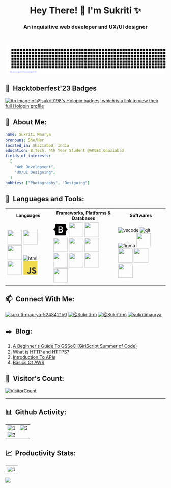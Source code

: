 <!--**Sukriti-m/Sukriti-m** is a ✨_special_ ✨ reposi
tory because its `README.md` (this file) appears on your GitHub profile.
Here are some ideas to get you started:
- 🔭 I’m currently working on ...
- 🌱 I’m currently learning ...
- 👯 I’m looking to collaborate on ..m
- 🤔 I’m looking for help with ...
- 💬 Ask me about .....
- 📫 How to reach me: ...
- 😄 Pronouns: ......
- ⚡ Fun fact: .....
-->
<h1 align="center">Hey There! 👋 I'm Sukriti ✨</h1>
<h3 align="center">An inquisitive web developer and UX/UI designer</h3>
<br>
<p align="center">
    <img src="https://github.com/Sukriti-m/Sukriti-m/blob/main/gitartwork.svg" />
</p>   
<h2> 🎀 &nbsp;Hacktoberfest'23 Badges</h2>

[![An image of @sukriti198's Holopin badges, which is a link to view their full Holopin profile](https://holopin.me/sukriti198)](https://holopin.io/@sukriti198)  

<h2> 🌈 &nbsp;About Me:</h2>

```yaml
name: Sukriti Maurya
pronouns: She/Her
located_in: Ghaziabad, India
education: B.Tech. 4th Year Student @AKGEC,Ghaziabad
fields_of_interests:
  [
    "Web Development",
    "UX/UI Designing",
  ]
hobbies: ["Photography", "Designing"]
```

<h2> 🚀 &nbsp;Languages and Tools:</h2>
<p align="left">
<table>
<tr><th>Languages</th> <th>Frameworks, Platforms & Databases </th><th>Softwares</th>
  <tr>
    <td>
            <img src="https://cdn.jsdelivr.net/gh/devicons/devicon/icons/c/c-original.svg" width="45" height="45"/>
           <img src="https://cdn.jsdelivr.net/gh/devicons/devicon/icons/cplusplus/cplusplus-original.svg" width="45" height="45"/>
           <img src="https://cdn.jsdelivr.net/gh/devicons/devicon/icons/python/python-original.svg" width="45" height="45" />
<img src="https://cdn.jsdelivr.net/gh/devicons/devicon/icons/html5/html5-original.svg" alt="html" width="45" height="45"/>
<img src="https://cdn.jsdelivr.net/gh/devicons/devicon/icons/css3/css3-original.svg" width="45" height="45" />
          <img src="https://raw.githubusercontent.com/devicons/devicon/master/icons/javascript/javascript-original.svg" alt="javascript" width="45" height="45" />
</td><td>

<img src="https://raw.githubusercontent.com/devicons/devicon/master/icons/bootstrap/bootstrap-plain.svg" alt="bootstrap" width="45" height="45" />
            <img src="https://cdn.jsdelivr.net/gh/devicons/devicon/icons/react/react-original.svg" width="45" height="45" />
            <img src="https://cdn.jsdelivr.net/gh/devicons/devicon/icons/jquery/jquery-original.svg" width="45" height="45"/>
            <img src="https://cdn.jsdelivr.net/gh/devicons/devicon/icons/sass/sass-original.svg" width="45" height="45"/>
            <img src="https://cdn.jsdelivr.net/gh/devicons/devicon/icons/express/express-original-wordmark.svg" width="45" height="45" />
            <img src="https://cdn.jsdelivr.net/gh/devicons/devicon/icons/nodejs/nodejs-original-wordmark.svg" width="45" height="45"/>
            <img src="https://cdn.jsdelivr.net/gh/devicons/devicon/icons/npm/npm-original-wordmark.svg" width="45" height="45"/>
            <img src="https://cdn.jsdelivr.net/gh/devicons/devicon/icons/mysql/mysql-original-wordmark.svg" width="45" height="45"/>
            <img src="https://cdn.jsdelivr.net/gh/devicons/devicon/icons/mongodb/mongodb-original.svg" width="45" height="45"/>
            <img src="https://cdn.jsdelivr.net/gh/devicons/devicon/icons/heroku/heroku-original.svg" width="45" height="45"/>
          </td>  
          
<td>
<img src="https://cdn.jsdelivr.net/gh/devicons/devicon/icons/vscode/vscode-original.svg" alt="vscode" width="45" height="45"/>
            <img src="https://cdn.jsdelivr.net/gh/devicons/devicon/icons/atom/atom-original.svg" width="45" height="45 />
<img src="https://cdn.jsdelivr.net/gh/devicons/devicon/icons/git/git-original.svg" alt="git" width="45" height="45"/> 
<img src="https://cdn.jsdelivr.net/gh/devicons/devicon/icons/figma/figma-original.svg" alt="figma" width="45" height="45"/>  
<img src="https://cdn.jsdelivr.net/gh/devicons/devicon/icons/photoshop/photoshop-line.svg" width="45" height="45"/>
            <img src="https://cdn.jsdelivr.net/gh/devicons/devicon/icons/illustrator/illustrator-line.svg" width="45" height="45"/>
            <img src="https://cdn.jsdelivr.net/gh/devicons/devicon/icons/xd/xd-line.svg" width="45" height="45"/>
            <img src="https://www.vectorlogo.zone/logos/getpostman/getpostman-icon.svg" width="45" height="45"/>
</td>
   </tr> 
 
</table>

</p>
<h2> 📫 &nbsp;Connect With Me:</h2>                                                                                                             
<p><a href="https://www.linkedin.com/in/sukriti-maurya-5248421b0/" target="blank"><img align="center" src="https://raw.githubusercontent.com/rahuldkjain/github-profile-readme-generator/master/src/images/icons/Social/linked-in-alt.svg" alt="sukriti-maurya-5248421b0" height="30" width="40" /></a>
<a href="mailto:sukritimaurya.fzd@gmail.com" target="blank"><img align="center" src="https://user-images.githubusercontent.com/93239528/180371969-0bdb9728-5766-4b84-a64f-5a6002f9ad64.svg" alt="@Sukriti-m" height="30" width="40" /></a>
<a href="https://hashnode.com/@Sukriti-m" target="blank"><img align="center" src="https://user-images.githubusercontent.com/93239528/180371295-9b10e9be-91c0-4c8c-b786-26e402806ede.svg" alt="@Sukriti-m" height="30" width="40" /></a>
<a href="https://www.behance.net/sukritimaurya" target="blank"><img align="center" src="https://user-images.githubusercontent.com/93239528/182020298-b3b10033-c26c-4750-85b2-cd9286499c68.svg" alt="sukritimaurya" height="30" width="40" /></a>


</p>
<h2> ✒️ &nbsp;Blog:</h2>  
<ol>
<li> <a href="https://sukritim.hashnode.dev/a-beginners-guide-to-gssoc" target="_blank">A Beginner's Guide To GSSoC (GirlScript Summer of Code)</a> <br>
  <li> <a href="https://sukritim.hashnode.dev/what-is-http-and-https" target="_blank"> What is HTTP and HTTPS? </a> <br>
<li>   <a href="https://sukritim.hashnode.dev/introduction-to-apis" target="_blank">Introduction To APIs</a> <br>
  <li>   <a href="https://sukritim.hashnode.dev/basics-of-aws" target="_blank">Basics Of AWS</a>
                                                                              </ol>
<h2> 📍 &nbsp;Visitor's Count:</h2>
<a align="center" href="https://profile-counter.glitch.me/{Sukriti-m}/count.svg">
  
  ![VisitorCount](https://profile-counter.glitch.me/{Sukriti-m}/count.svg)  
</a>

<hr>

<h2> 📊 &nbsp;Github Activity:</h2>
<table>
  <tr>
    <td><img src="https://github-readme-stats.vercel.app/api?username=Sukriti-m&theme=radical&show_icons=true"  display=block width=100% height=auto  alt="1" ></td>
    <td><img src="https://github-readme-stats.vercel.app/api/top-langs/?username=Sukriti-m&theme=radical&layout=compact&hide=Jupyter%20Notebook"  display=block width=100% height=auto  alt="2" ></td>
   </tr> 
   <tr>
      <td><img src="https://github-readme-streak-stats.herokuapp.com/?user=Sukriti-m&theme=tokyonight"  display=block width=100% height=auto alt="3" ></td>
   <td>
  </td>
  </tr>
</table>

<h2> 📈 &nbsp;Productivity Stats:</h2>
<table>
  <tr>
    <td><img src="https://github-profile-summary-cards.vercel.app/api/cards/profile-details?username=Sukriti-m&theme=monokai"  display=block width=100% height=auto  alt="1" ></td>
   </tr> 
</table>
<p align="left">
  <img src="https://capsule-render.vercel.app/api?type=waving&color=gradient&height=100&section=footer"/>
</p>
